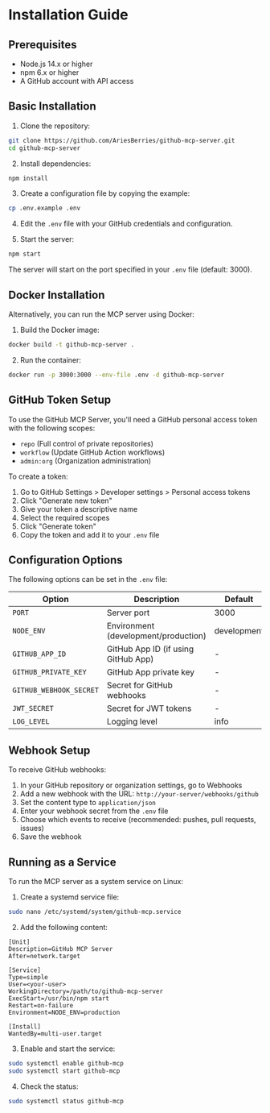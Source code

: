 # Installation Guide

## Prerequisites

- Node.js 14.x or higher
- npm 6.x or higher
- A GitHub account with API access

## Basic Installation

1. Clone the repository:

```bash
git clone https://github.com/AriesBerries/github-mcp-server.git
cd github-mcp-server
```

2. Install dependencies:

```bash
npm install
```

3. Create a configuration file by copying the example:

```bash
cp .env.example .env
```

4. Edit the `.env` file with your GitHub credentials and configuration.

5. Start the server:

```bash
npm start
```

The server will start on the port specified in your `.env` file (default: 3000).

## Docker Installation

Alternatively, you can run the MCP server using Docker:

1. Build the Docker image:

```bash
docker build -t github-mcp-server .
```

2. Run the container:

```bash
docker run -p 3000:3000 --env-file .env -d github-mcp-server
```

## GitHub Token Setup

To use the GitHub MCP Server, you'll need a GitHub personal access token with the following scopes:

- `repo` (Full control of private repositories)
- `workflow` (Update GitHub Action workflows)
- `admin:org` (Organization administration)

To create a token:

1. Go to GitHub Settings > Developer settings > Personal access tokens
2. Click "Generate new token"
3. Give your token a descriptive name
4. Select the required scopes
5. Click "Generate token"
6. Copy the token and add it to your `.env` file

## Configuration Options

The following options can be set in the `.env` file:

| Option | Description | Default |
|--------|-------------|---------|
| `PORT` | Server port | 3000 |
| `NODE_ENV` | Environment (development/production) | development |
| `GITHUB_APP_ID` | GitHub App ID (if using GitHub App) | - |
| `GITHUB_PRIVATE_KEY` | GitHub App private key | - |
| `GITHUB_WEBHOOK_SECRET` | Secret for GitHub webhooks | - |
| `JWT_SECRET` | Secret for JWT tokens | - |
| `LOG_LEVEL` | Logging level | info |

## Webhook Setup

To receive GitHub webhooks:

1. In your GitHub repository or organization settings, go to Webhooks
2. Add a new webhook with the URL: `http://your-server/webhooks/github`
3. Set the content type to `application/json`
4. Enter your webhook secret from the `.env` file
5. Choose which events to receive (recommended: pushes, pull requests, issues)
6. Save the webhook

## Running as a Service

To run the MCP server as a system service on Linux:

1. Create a systemd service file:

```bash
sudo nano /etc/systemd/system/github-mcp.service
```

2. Add the following content:

```
[Unit]
Description=GitHub MCP Server
After=network.target

[Service]
Type=simple
User=<your-user>
WorkingDirectory=/path/to/github-mcp-server
ExecStart=/usr/bin/npm start
Restart=on-failure
Environment=NODE_ENV=production

[Install]
WantedBy=multi-user.target
```

3. Enable and start the service:

```bash
sudo systemctl enable github-mcp
sudo systemctl start github-mcp
```

4. Check the status:

```bash
sudo systemctl status github-mcp
```